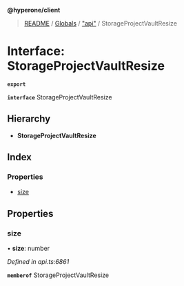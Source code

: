 **@hyperone/client**

> [README](../README.md) / [Globals](../globals.md) / ["api"](../modules/_api_.md) / StorageProjectVaultResize

# Interface: StorageProjectVaultResize

**`export`** 

**`interface`** StorageProjectVaultResize

## Hierarchy

* **StorageProjectVaultResize**

## Index

### Properties

* [size](_api_.storageprojectvaultresize.md#size)

## Properties

### size

•  **size**: number

*Defined in api.ts:6861*

**`memberof`** StorageProjectVaultResize
